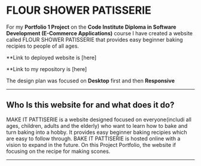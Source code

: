 # FLOUR SHOWER PATISSERIE

For my **Portfolio 1 Project** on the **Code Institute Diploma in Software Development (E-Commerce Applications)** course I have created a website called FLOUR SHOWER PATISSERIE that provides easy beginner baking recipies to people of all ages.

**Link to deployed website is [here]

**Link to my repository is [here]

The design plan was focused on **Desktop** first and then **Responsive**

-----

## Who Is this website for and what does it do?

MAKE IT PATTISERIE is a website designed focused on everyone(includi all ages, children, adults and the elderly) who want to learn how to bake and turn baking into a hobby. It provides easy beginner baking recipies which are easy to follow through. BAKE IT PATTISERIE is hosted online with a vision to expand in the future. On this Project Portfolio, the website if focusing on the recipe for making scones.

-----